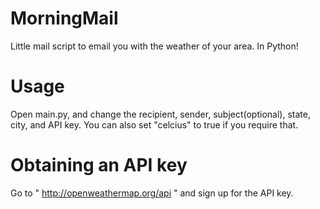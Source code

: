 # MorningMail
Little mail script to email you with the weather of your area. In Python!

# Usage

Open main.py, and change the recipient, sender, subject(optional), state, city, and API key. You can also set "celcius" to true if you require that.

# Obtaining an API key

Go to " http://openweathermap.org/api " and sign up for the API key.
